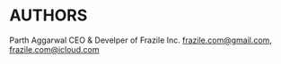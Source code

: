 <!-- # Below is a list of people and organizations that have contributed
# to the project. Names should be added to the list like so:
#
#   Name/Organization <email address> -->
# AUTHORS

Parth Aggarwal CEO & Develper of Frazile Inc. <frazile.com@gmail.com>, <frazile.com@icloud.com>
